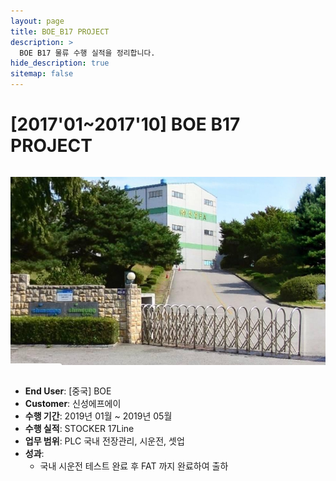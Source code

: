 ```yaml
---
layout: page
title: BOE_B17 PROJECT
description: >
  BOE B17 물류 수행 실적을 정리합니다.
hide_description: true
sitemap: false
---
```

# [2017'01~2017'10] BOE B17 PROJECT

<img src="/assets/img/blog/ShinsungFA.jpeg" alt="신성FA(음성)" style="max-width:100%; height:auto; margin: 1em 0;" />

- **End User**: [중국] BOE
- **Customer**: 신성에프에이
- **수행 기간**: 2019년 01월 ~ 2019년 05월
- **수행 실적**: STOCKER 17Line
- **업무 범위**: PLC 국내 전장관리, 시운전, 셋업
- **성과**:
  - 국내 시운전 테스트 완료 후 FAT 까지 완료하여 출하
